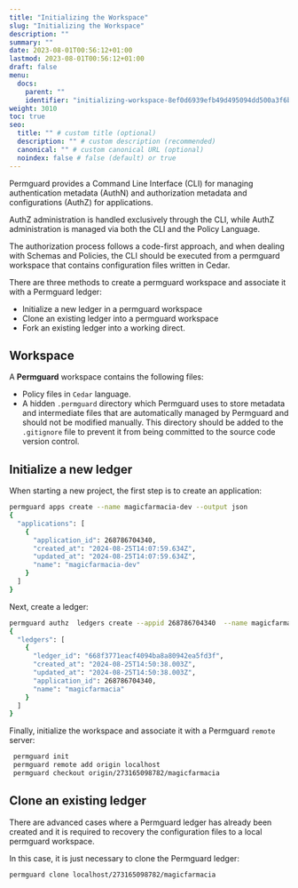 ```yaml
---
title: "Initializing the Workspace"
slug: "Initializing the Workspace"
description: ""
summary: ""
date: 2023-08-01T00:56:12+01:00
lastmod: 2023-08-01T00:56:12+01:00
draft: false
menu:
  docs:
    parent: ""
    identifier: "initializing-workspace-8ef0d6939efb49d495094dd500a3f6bb"
weight: 3010
toc: true
seo:
  title: "" # custom title (optional)
  description: "" # custom description (recommended)
  canonical: "" # custom canonical URL (optional)
  noindex: false # false (default) or true
---
```


Permguard provides a Command Line Interface (CLI) for managing authentication metadata (AuthN) and authorization metadata and configurations (AuthZ) for applications.

AuthZ administration is handled exclusively through the CLI, while AuthZ administration is managed via both the CLI and the Policy Language.

The authorization process follows a code-first approach, and when dealing with Schemas and Policies, the CLI should be executed from a permguard workspace that contains configuration files written in Cedar.

There are three methods to create a permguard workspace and associate it with a Permguard ledger:

- Initialize a new ledger in a permguard workspace
- Clone an existing ledger into a permguard workspace
- Fork an existing ledger into a working direct.

## Workspace

A **Permguard** workspace contains the following files:

- Policy files in `Cedar` language.
- A hidden `.permguard` directory which Permguard uses to store metadata and intermediate files that are automatically managed by Permguard and should not be modified manually. This directory should be added to the `.gitignore` file to prevent it from being committed to the source code version control.

## Initialize a new ledger

When starting a new project, the first step is to create an application:

```bash
permguard apps create --name magicfarmacia-dev --output json
{
  "applications": [
    {
      "application_id": 268786704340,
      "created_at": "2024-08-25T14:07:59.634Z",
      "updated_at": "2024-08-25T14:07:59.634Z",
      "name": "magicfarmacia-dev"
    }
  ]
}
```

Next, create a ledger:

```bash
permguard authz  ledgers create --appid 268786704340  --name magicfarmacia --output json
{
  "ledgers": [
    {
      "ledger_id": "668f3771eacf4094ba8a80942ea5fd3f",
      "created_at": "2024-08-25T14:50:38.003Z",
      "updated_at": "2024-08-25T14:50:38.003Z",
      "application_id": 268786704340,
      "name": "magicfarmacia"
    }
  ]
}
```

Finally, initialize the workspace and associate it with a Permguard `remote` server:

```bash
 permguard init
 permguard remote add origin localhost
 permguard checkout origin/273165098782/magicfarmacia
```

## Clone an existing ledger

There are advanced cases where a Permguard ledger has already been created and it is required to recovery the configuration files to a local permguard workspace.

In this case, it is just necessary to clone the Permguard ledger:

```bash
permguard clone localhost/273165098782/magicfarmacia
```
